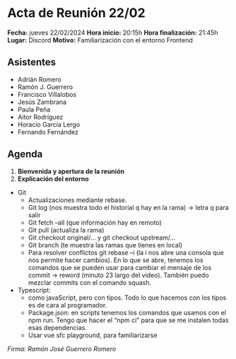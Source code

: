 # Acta de Reunión 22/02

**Fecha:** jueves 22/02/2024
**Hora inicio:** 20:15h
**Hora finalización:** 21:45h
**Lugar:** Discord
**Motivo:** Familiarización con el entorno Frontend

## Asistentes

- Adrián Romero 
- Ramón J. Guerrero
- Francisco Villalobos
- Jesús Zambrana
- Paula Peña
- Aitor Rodríguez
- Horacio Garcia Lergo
- Fernando Fernández


## Agenda

1. **Bienvenida y apertura de la reunión**
2. **Explicación del entorno**
- Git
    - Actualizaciones mediante rebase. 
    - Git log (nos muestra todo el historial q hay en la rama) -> letra q para salir 
    - Git fetch –all (que información hay en remoto) 
    - Git pull (actualiza la rama) 
    - Git checkout original/... y git checkout upstream/... 
    - Git branch (te muestra las ramas que tienes en local) 
    - Para resolver conflictos git rebase –i (la i nos abre una consola que nos permite hacer cambios). En lo que se abre, tenemos los comandos que se pueden usar para cambiar el mensaje de los commit -> reword (minuto 23 largo del video). También puedo mezclar commits con el comando squash. 
- Typescript:
    - como javaScript, pero con tipos. Todo lo que hacemos con los tipos es de cara al programador. 
    - Package.json: en scripts tenemos los comandos que usamos con el npm run. Tengo que hacer el “npm ci” para que se me instalen todas esas dependencias. 
    - Usar vue sfc playground, para familiarizarse


*Firma: Ramón José Guerrero Romero*
